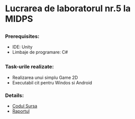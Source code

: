 # **Lucrarea de laboratorul nr.5 la MIDPS**

##

### **Prerequisites:**

 * IDE: Unity
 * Limbaje de programare: C#
 
##

### **Task-urile realizate:**
 
 * Realizarea unui simplu Game 2D
 * Executabil cit pentru Windos si Android


### **Details:**	

* [Codul Sursa]()
* [Raportul](https://github.com/DumbravaAlexandru/MIDPS/blob/master/Lab%235/raport_lab5.pdf)




